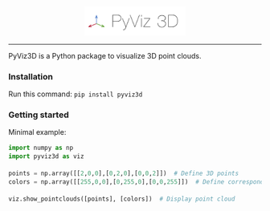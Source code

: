 <p align="center"><img width="40%" src="docs/img/pyviz3d-logo.png" /></p>

----
PyViz3D is a Python package to visualize 3D point clouds.

### Installation
Run this command:
```pip install pyviz3d```

### Getting started
Minimal example:
```python
import numpy as np
import pyviz3d as viz

points = np.array([[2,0,0],[0,2,0],[0,0,2]])  # Define 3D points
colors = np.array([[255,0,0],[0,255,0],[0,0,255]])  # Define corresponding colors

viz.show_pointclouds([points], [colors])  # Display point cloud

```
